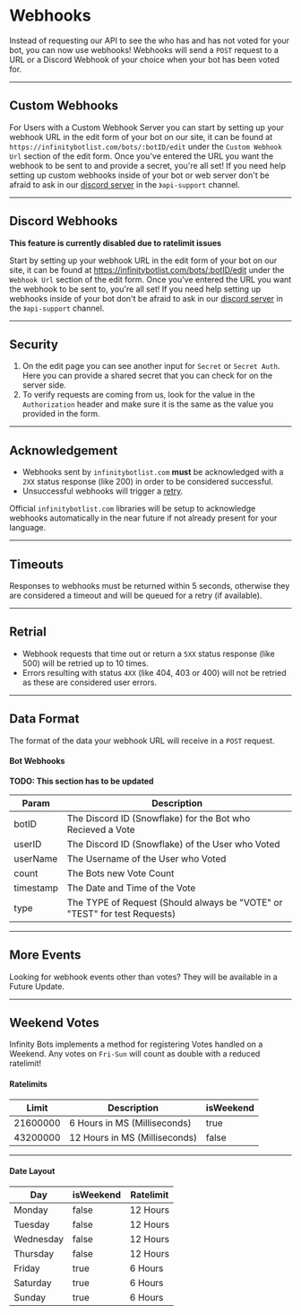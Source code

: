 # Webhooks
Instead of requesting our API to see the who has and has not voted for your bot, you can now use webhooks! 
Webhooks will send a `POST` request to a URL or a Discord Webhook of your choice when your bot has been voted for.

--- 

## Custom Webhooks
For Users with a Custom Webhook Server you can start by setting up your webhook URL in the edit form of your bot on our site, it can be found at `https://infinitybotlist.com/bots/:botID/edit` under the `Custom Webhook Url` section of the edit form. Once you've entered the URL you want the webhook to be sent to and provide a secret, you're all set! If you need help setting up custom webhooks inside of your bot or web server don't be afraid to ask in our [discord server](https://infinitybotlist.com/join) in the `》api-support` channel.

---

## Discord Webhooks

**This feature is currently disabled due to ratelimit issues**

Start by setting up your webhook URL in the edit form of your bot on our site, it can be found at https://infinitybotlist.com/bots/:botID/edit under the `Webhook Url` section of the edit form. Once you've entered the URL you want the webhook to be sent to, you're all set! If you need help setting up webhooks inside of your bot don't be afraid to ask in our [discord server](https://infinitybotlist.com/join) in the `》api-support` channel.

---

## Security
1. On the edit page you can see another input for `Secret` or `Secret Auth`. Here you can provide a shared secret that you can check for on the server side.
2. To verify requests are coming from us, look for the value in the `Authorization` header and make sure it is the same as the value you provided in the form.

---

## Acknowledgement
- Webhooks sent by `infinitybotlist.com` **must** be acknowledged with a `2XX` status response (like 200) in order to be considered successful. 
- Unsuccessful webhooks will trigger a [retry](#retrial).

Official `infinitybotlist.com` libraries will be setup to acknowledge webhooks automatically in the near future if not already present for your language.

---

## Timeouts
Responses to webhooks must be returned within 5 seconds, otherwise they are considered a timeout and will be queued for a retry (if available).

---

## Retrial
- Webhook requests that time out or return a `5XX` status response (like 500) will be retried up to 10 times. 
- Errors resulting with status `4XX` (like 404, 403 or 400) will not be retried as these are considered user errors.

---

## Data Format
The format of the data your webhook URL will receive in a `POST` request.

#### Bot Webhooks

**TODO: This section has to be updated**


| Param       | Description                                                                      |
| ----------- | -------------------------------------------------------------------------------- |
| botID       | The Discord ID (Snowflake) for the Bot who Recieved a Vote                       |
| userID      | The Discord ID (Snowflake) of the User who Voted                                 |
| userName    | The Username of the User who Voted                                               |
| count       | The Bots new Vote Count                                                          |
| timestamp   | The Date and Time of the Vote                                                    |
| type        | The TYPE of Request (Should always be "VOTE" or "TEST" for test Requests)        |

---

## More Events
Looking for webhook events other than votes? They will be available in a Future Update.

---
## Weekend Votes

Infinity Bots implements a method for registering Votes handled on a Weekend. 
Any votes on `Fri-Sun` will count as double with a reduced ratelimit!


#### Ratelimits

| Limit       | Description                     | isWeekend   |            
| ----------- | ------------------------------- | ----------- |
| 21600000    | 6 Hours in MS (Milliseconds)    | true        |
| 43200000    | 12 Hours in MS (Milliseconds)   | false       |

---

#### Date Layout

| Day         | isWeekend  | Ratelimit  |
| ----------- | ---------- | ---------- |
| Monday      | false      | 12 Hours   |
| Tuesday     | false      | 12 Hours   |
| Wednesday   | false      | 12 Hours   |
| Thursday    | false      | 12 Hours   |
| Friday      | true       | 6 Hours    |
| Saturday    | true       | 6 Hours    |
| Sunday      | true       | 6 Hours    |
